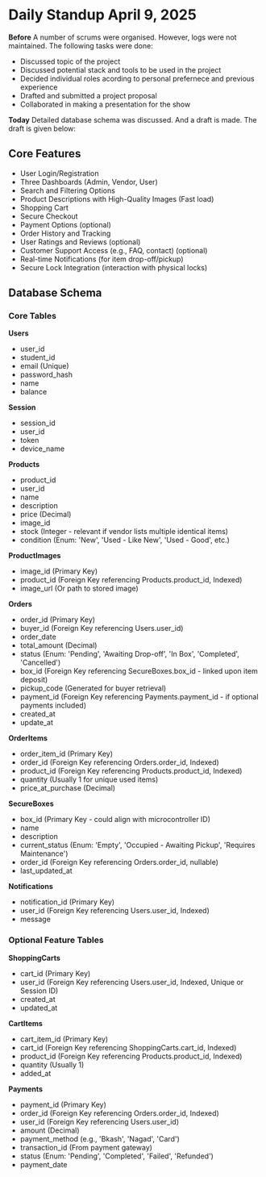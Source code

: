 # Daily Standup April 9, 2025

**Before**
A number of scrums were organised. However, logs were not maintained. The following tasks were done:
- Discussed topic of the project
- Discussed potential stack and tools to be used in the project
- Decided individual roles acording to personal prefernece and previous experience
- Drafted and submitted a project proposal
- Collaborated in making a presentation for the show 

**Today**
Detailed database schema was discussed. And a draft is made. The draft is given below:

## Core Features
- User Login/Registration
- Three Dashboards (Admin, Vendor, User)
- Search and Filtering Options
- Product Descriptions with High-Quality Images (Fast load)
- Shopping Cart
- Secure Checkout
- Payment Options (optional)
- Order History and Tracking
- User Ratings and Reviews (optional)
- Customer Support Access (e.g., FAQ, contact) (optional)
- Real-time Notifications (for item drop-off/pickup)
- Secure Lock Integration (interaction with physical locks)

## Database Schema

### Core Tables

**Users**
- user_id 
- student_id
- email (Unique)
- password_hash
- name
- balance

**Session**
- session_id
- user_id
- token
- device_name

**Products**
- product_id
- user_id 
- name
- description
- price (Decimal)
- image_id
- stock (Integer - relevant if vendor lists multiple identical items)
- condition (Enum: 'New', 'Used - Like New', 'Used - Good', etc.)

**ProductImages**
- image_id (Primary Key)
- product_id (Foreign Key referencing Products.product_id, Indexed)
- image_url (Or path to stored image)

**Orders**
- order_id (Primary Key)
- buyer_id (Foreign Key referencing Users.user_id)
- order_date
- total_amount (Decimal)
- status (Enum: 'Pending', 'Awaiting Drop-off', 'In Box', 'Completed', 'Cancelled')
- box_id (Foreign Key referencing SecureBoxes.box_id - linked upon item deposit)
- pickup_code (Generated for buyer retrieval)
- payment_id (Foreign Key referencing Payments.payment_id - if optional payments included)
- created_at
- update_at

**OrderItems**
- order_item_id (Primary Key)
- order_id (Foreign Key referencing Orders.order_id, Indexed)
- product_id (Foreign Key referencing Products.product_id, Indexed)
- quantity (Usually 1 for unique used items)
- price_at_purchase (Decimal)

**SecureBoxes**
- box_id (Primary Key - could align with microcontroller ID)
- name
- description
- current_status (Enum: 'Empty', 'Occupied - Awaiting Pickup', 'Requires Maintenance')
- order_id (Foreign Key referencing Orders.order_id, nullable)
- last_updated_at

**Notifications**
- notification_id (Primary Key)
- user_id (Foreign Key referencing Users.user_id, Indexed)
- message

### Optional Feature Tables

**ShoppingCarts**
- cart_id (Primary Key)
- user_id (Foreign Key referencing Users.user_id, Indexed, Unique or Session ID)
- created_at
- updated_at

**CartItems**
- cart_item_id (Primary Key)
- cart_id (Foreign Key referencing ShoppingCarts.cart_id, Indexed)
- product_id (Foreign Key referencing Products.product_id, Indexed)
- quantity (Usually 1)
- added_at

**Payments**
- payment_id (Primary Key)
- order_id (Foreign Key referencing Orders.order_id, Indexed)
- user_id (Foreign Key referencing Users.user_id)
- amount (Decimal)
- payment_method (e.g., 'Bkash', 'Nagad', 'Card')
- transaction_id (From payment gateway)
- status (Enum: 'Pending', 'Completed', 'Failed', 'Refunded')
- payment_date

